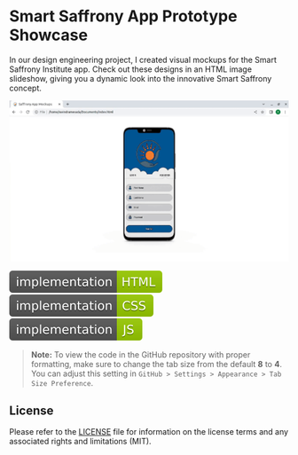 # Smart Saffrony App Prototype Showcase
In our design engineering project, I created visual mockups for the Smart Saffrony Institute app. Check out these designs in an HTML image slideshow, giving you a dynamic look into the innovative Smart Saffrony concept.

![Screenshot](saffrony-app-mockups.gif?raw=true)

![Badge](badges/badge-1.svg?raw=true&sanitize=true)&emsp;![Badge](badges/badge-2.svg?raw=true&sanitize=true)&emsp;![Badge](badges/badge-3.svg?raw=true&sanitize=true)

> **Note:** To view the code in the GitHub repository with proper formatting, make sure to change the tab size from the default **8** to **4**. You can adjust this setting in `GitHub > Settings > Appearance > Tab Size Preference`.

## License
Please refer to the [LICENSE](LICENSE) file for information on the license terms and any associated rights and limitations (MIT).
